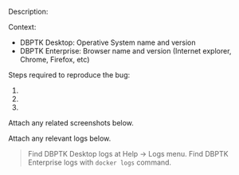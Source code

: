 Description: 


Context:
* DBPTK Desktop: Operative System name and version
* DBPTK Enterprise: Browser name and version (Internet explorer, Chrome, Firefox, etc)

Steps required to reproduce the bug:

1. 
2. 
3. 

Attach any related screenshots below.

Attach any relevant logs below.

> Find DBPTK Desktop logs at Help -> Logs menu.
> Find DBPTK Enterprise logs with `docker logs` command.
